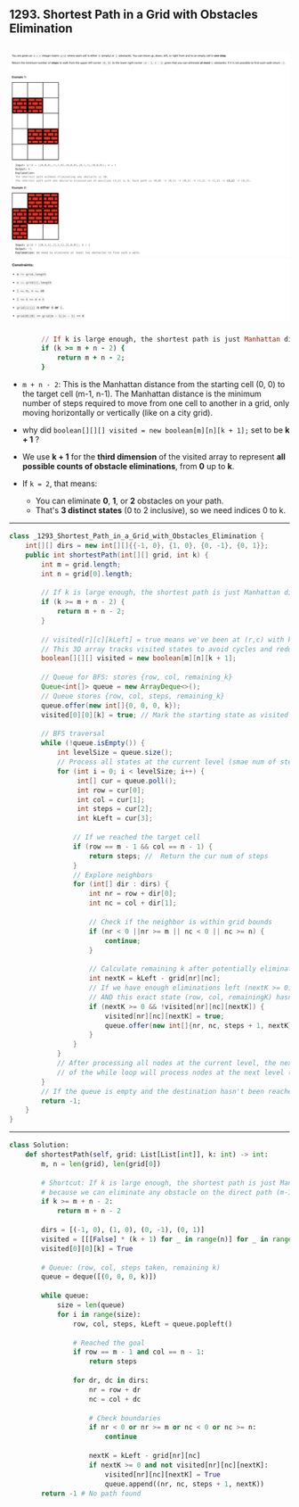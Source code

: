 ## 1293. Shortest Path in a Grid with Obstacles Elimination
![](img/2025-05-05-21-51-18.png)
![](img/2025-05-05-21-51-45.png)
---

```ruby
        // If k is large enough, the shortest path is just Manhattan distance
        if (k >= m + n - 2) {
            return m + n - 2;
        }
```

- `m + n - 2`: This is the Manhattan distance from the starting cell (0, 0) to the target cell (m-1, n-1). 
  The Manhattan distance is the minimum number of steps required to move from one cell to another in a grid, only moving horizontally or 
  vertically (like on a city grid). 



- why did `boolean[][][] visited = new boolean[m][n][k + 1];` set to be **k + 1** ?
- We use **k + 1** for the **third dimension** of the visited array to represent **all possible counts of obstacle eliminations**, from 
  **0** up to **k**.

- If `k = 2`, that means:
  - You can eliminate **0**, **1**, or **2** obstacles on your path.
  - That's **3 distinct states** (0 to 2 inclusive), so we need indices 0 to k.

---

```java
class _1293_Shortest_Path_in_a_Grid_with_Obstacles_Elimination {
    int[][] dirs = new int[][]{{-1, 0}, {1, 0}, {0, -1}, {0, 1}};
    public int shortestPath(int[][] grid, int k) {
        int m = grid.length;
        int n = grid[0].length;

        // If k is large enough, the shortest path is just Manhattan distance
        if (k >= m + n - 2) {
            return m + n - 2;
        }

        // visited[r][c][kLeft] = true means we've been at (r,c) with kLeft eliminations remaining.
        // This 3D array tracks visited states to avoid cycles and redundant processing.
        boolean[][][] visited = new boolean[m][n][k + 1];

        // Queue for BFS: stores {row, col, remaining_k}
        Queue<int[]> queue = new ArrayDeque<>();
        // Queue stores {row, col, steps, remaining_k}
        queue.offer(new int[]{0, 0, 0, k});
        visited[0][0][k] = true; // Mark the starting state as visited

        // BFS traversal
        while (!queue.isEmpty()) {
            int levelSize = queue.size();
            // Process all states at the current level (smae num of steps)
            for (int i = 0; i < levelSize; i++) {
                 int[] cur = queue.poll();
                 int row = cur[0];
                 int col = cur[1];
                 int steps = cur[2];
                 int kLeft = cur[3];

                // If we reached the target cell
                if (row == m - 1 && col == n - 1) {
                    return steps; //  Return the cur num of steps
                }
                // Explore neighbors
                for (int[] dir : dirs) {
                    int nr = row + dir[0];
                    int nc = col + dir[1];

                    // Check if the neighbor is within grid bounds
                    if (nr < 0 ||nr >= m || nc < 0 || nc >= n) {
                        continue;
                    }

                    // Calculate remaining k after potentially eliminating an obstacle at (nr, nc)
                    int nextK = kLeft - grid[nr][nc];
                    // If we have enough eliminations left (nextK >= 0)
                    // AND this exact state (row, col, remainingK) hasn't been visited
                    if (nextK >= 0 && !visited[nr][nc][nextK]) {
                        visited[nr][nc][nextK] = true;
                        queue.offer(new int[]{nr, nc, steps + 1, nextK});
                    }
                }
            }
            // After processing all nodes at the current level, the next iteration
            // of the while loop will process nodes at the next level (steps + 1).
        }
        // If the queue is empty and the destination hasn't been reached, no path exists
        return -1;
    }
}
```
---

```py
class Solution:
    def shortestPath(self, grid: List[List[int]], k: int) -> int:
        m, n = len(grid), len(grid[0])

        # Shortcut: If k is large enough, the shortest path is just Manhattan distance
        # because we can eliminate any obstacle on the direct path (m-1 + n-1 steps).
        if k >= m + n - 2:
            return m + n - 2

        dirs = [(-1, 0), (1, 0), (0, -1), (0, 1)]
        visited = [[[False] * (k + 1) for _ in range(n)] for _ in range(m)]
        visited[0][0][k] = True

        # Queue: (row, col, steps taken, remaining k)
        queue = deque([(0, 0, 0, k)])

        while queue:
            size = len(queue)
            for i in range(size):
                row, col, steps, kLeft = queue.popleft()

                # Reached the goal
                if row == m - 1 and col == n - 1:
                    return steps

                for dr, dc in dirs:
                    nr = row + dr
                    nc = col + dc

                    # Check boundaries
                    if nr < 0 or nr >= m or nc < 0 or nc >= n:
                        continue

                    nextK = kLeft - grid[nr][nc]
                    if nextK >= 0 and not visited[nr][nc][nextK]:
                        visited[nr][nc][nextK] = True
                        queue.append((nr, nc, steps + 1, nextK))
        return -1 # No path found
```